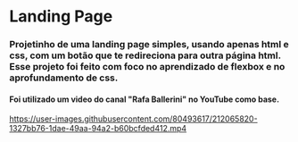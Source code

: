 <h1> Landing Page </h1>

<h3> Projetinho de uma landing page simples, usando apenas html e css, com um botão que te redireciona para outra página html. Esse projeto foi feito com foco no aprendizado de flexbox e no aprofundamento de css. </h3>

<h4> Foi utilizado um video do canal "Rafa Ballerini" no YouTube como base.  </h4>

https://user-images.githubusercontent.com/80493617/212065820-1327bb76-1dae-49aa-94a2-b60bcfded412.mp4

